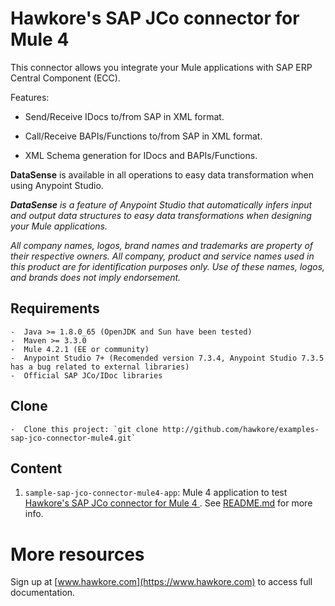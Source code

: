 # Hawkore's SAP JCo connector for Mule 4

This connector allows you integrate your Mule applications with SAP ERP Central Component (ECC). 

Features:

- Send/Receive IDocs to/from SAP in XML format.

- Call/Receive BAPIs/Functions to/from SAP in XML format.

- XML Schema generation for IDocs and BAPIs/Functions.

**DataSense** is available in all operations to easy data transformation when using Anypoint Studio.

_**DataSense** is a feature of Anypoint Studio that automatically infers input and output data structures to easy data transformations when designing your Mule applications._

*All company names, logos, brand names and trademarks are property of their respective owners. All company, product and service names used in this product are for identification purposes only. Use of these names, logos, and brands does not imply endorsement.*

## Requirements

	-  Java >= 1.8.0_65 (OpenJDK and Sun have been tested)
	-  Maven >= 3.3.0
	-  Mule 4.2.1 (EE or community)
	-  Anypoint Studio 7+ (Recomended version 7.3.4, Anypoint Studio 7.3.5 has a bug related to external libraries)
	-  Official SAP JCo/IDoc libraries
	
## Clone

	-  Clone this project: `git clone http://github.com/hawkore/examples-sap-jco-connector-mule4.git`

## Content

1. `sample-sap-jco-connector-mule4-app`: Mule 4 application to test [Hawkore's SAP JCo connector for Mule 4
](https://docs.hawkore.com/private/sap-jco-connector-mule4/). See [README.md](sample-sap-jco-connector-mule4-app/README.md) for more info.

# More resources

Sign up at [www.hawkore.com](https://www.hawkore.com) to access full documentation.

